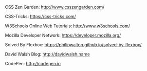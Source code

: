 CSS Zen Garden: http://www.csszengarden.com/

CSS-Tricks: https://css-tricks.com/

W3Schools Online Web Tutorials: http://www.w3schools.com/

Mozilla Developer Network: https://developer.mozilla.org/

Solved By Flexbox: https://philipwalton.github.io/solved-by-flexbox/

David Walsh Blog: http://davidwalsh.name

CodePen: http://codepen.io